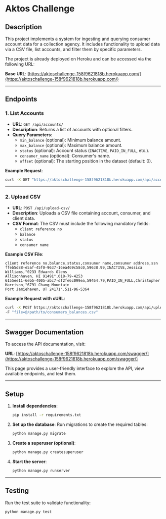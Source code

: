 
# Aktos Challenge

## Description
This project implements a system for ingesting and querying consumer account data for a collection agency. It includes functionality to upload data via a CSV file, list accounts, and filter them by specific parameters.

The project is already deployed on Heroku and can be accessed via the following URL:

**Base URL**: [https://aktoschallenge-158f9621818b.herokuapp.com/](https://aktoschallenge-158f9621818b.herokuapp.com/)

---

## Endpoints

### 1. **List Accounts**
   - **URL**: `GET /api/accounts/`
   - **Description**: Returns a list of accounts with optional filters.
   - **Query Parameters**:
     - `min_balance` (optional): Minimum balance amount.
     - `max_balance` (optional): Maximum balance amount.
     - `status` (optional): Account status (`INACTIVE`, `PAID_IN_FULL`, etc.).
     - `consumer_name` (optional): Consumer's name.
     - `offset` (optional): The starting position in the dataset (default: 0).

   **Example Request**:
   ```bash
   curl -X GET "https://aktoschallenge-158f9621818b.herokuapp.com/api/accounts/?min_balance=50000&status=INACTIVE"
   ```

---

### 2. **Upload CSV**
   - **URL**: `POST /api/upload-csv/`
   - **Description**: Uploads a CSV file containing account, consumer, and client data.
   - **CSV Format**:
     The CSV must include the following mandatory fields:
     - `client reference no`
     - `balance`
     - `status`
     - `consumer name`

   **Example CSV File**:
   ```csv
   client reference no,balance,status,consumer name,consumer address,ssn
   ffeb5d88-e5af-45f0-9637-16ea469c58c0,59638.99,INACTIVE,Jessica Williams,"0233 Edwards Glens
   Allisonhaven, HI 91491",018-79-4253
   6155ee11-6eb5-4005-abc7-df2fe6c099ea,59464.79,PAID_IN_FULL,Christopher Harrison,"6791 Chang Mountain
   Port Jamiehaven, UT 24171",511-96-5364
   ```

   **Example Request with cURL**:
   ```bash
   curl -X POST https://aktoschallenge-158f9621818b.herokuapp.com/api/upload-csv/ \
   -F "file=@/path/to/consumers_balances.csv"
   ```

---

## Swagger Documentation
To access the API documentation, visit:

**URL**: [https://aktoschallenge-158f9621818b.herokuapp.com/swagger/](https://aktoschallenge-158f9621818b.herokuapp.com/swagger/)

This page provides a user-friendly interface to explore the API, view available endpoints, and test them.

---

## Setup

1. **Install dependencies**:
   ```bash
   pip install -r requirements.txt
   ```

2. **Set up the database**:
   Run migrations to create the required tables:
   ```bash
   python manage.py migrate
   ```

3. **Create a superuser (optional)**:
   ```bash
   python manage.py createsuperuser
   ```

4. **Start the server**:
   ```bash
   python manage.py runserver
   ```

---

## Testing

Run the test suite to validate functionality:
```bash
python manage.py test
```
